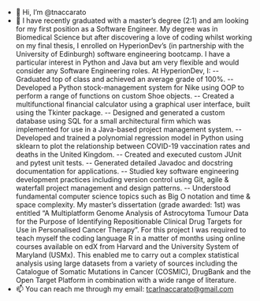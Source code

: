 - 👋 Hi, I’m @tnaccarato
- 🌱 I have recently graduated with a master’s degree (2:1) and am looking for my first position as a Software Engineer. My degree was in Biomedical Science but after discovering a love of coding whilst working on my final thesis, I enrolled on HyperionDev’s (in partnership with the University of Edinburgh) software engineering bootcamp. I have a particular interest in Python and Java but am very flexible and would consider any Software Engineering roles. 
At HyperionDev, I:
-- Graduated top of class and achieved an average grade of 100%.
-- Developed a Python stock-management system for Nike using OOP to perform a range of functions on custom Shoe objects.
-- Created a multifunctional financial calculator using a graphical user interface, built using the Tkinter package.
-- Designed and generated a custom database using SQL for a small architectural firm which was implemented for use in a Java-based project management system.
-- Developed and trained a polynomial regression model in Python using sklearn to plot the relationship between COVID-19 vaccination rates and deaths in the United Kingdom.
-- Created and executed custom JUnit and pytest unit tests.
-- Generated detailed Javadoc and docstring documentation for applications.
-- Studied key software engineering development practices including version control using Git, agile & waterfall project management and design patterns.
-- Understood fundamental computer science topics such as Big O notation and time & space complexity.
My master’s dissertation (grade awarded: 1st) was entitled “A Multiplatform Genome Analysis of Astrocytoma Tumour Data for the Purpose of Identifying Repositionable Clinical Drug Targets for Use in Personalised Cancer Therapy”. For this project I was required to teach myself the coding language R in a matter of months using online courses available on edX from Harvard and the University System of Maryland (USMx). This enabled me to carry out a complex statistical analysis using large datasets from a variety of sources including the Catalogue of Somatic Mutations in Cancer (COSMIC), DrugBank and the Open Target Platform in combination with a wide range of literature.
- 📫 You can reach me through my email: tcarlnaccarato@gmail.com

<!---
tnaccarato/tnaccarato is a ✨ special ✨ repository because its `README.md` (this file) appears on your GitHub profile.
You can click the Preview link to take a look at your changes.
--->
